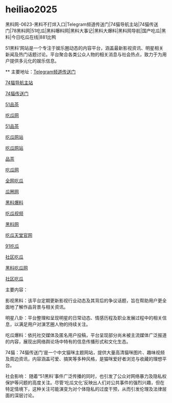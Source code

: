 # heiliao2025
黑料网-0623-黑料不打烊入口|Telegram频道传送门|74猫导航主站|74猫传送门|78黑料网|51吃瓜|黑料曝料网|黑料大事记|黑料大爆料|黑料网导航|国产吃瓜|黑料|今日吃瓜在线|881比鸭

51黑料’网站是一个专注于娱乐圈动态的内容平台，涵盖最新影视资讯、明星相关新闻及热门话题讨论。平台聚合各类公众人物的相关消息与社会热点，致力于为用户提供多元化的娱乐信息。

** 主要地址：<a href="https://74mao.com/">Telegram频道传送门</a>

<a href="https://74mao.com/">74猫导航主站</a>

<a href="https://74mao.com/">74猫传送门</a>

<a href="https://pc5-35.pages.dev/">51品茶</a>

<a href="https://cg1-39.pages.dev/">吃瓜网</a>

<a href="https://pc2-38.pages.dev/">51品茶</a>

<a href="https://cg1-35.pages.dev/">吃瓜网站</a>

<a href="https://cg1-27.pages.dev/">吃瓜网站</a>

<a href="https://pc9-38.pages.dev/">品茶</a>

<a href="https://cg3-38.pages.dev/">吃瓜网</a>

<a href="https://cg4-21.pages.dev/">全网吃瓜</a>

<a href="https://cg6-21.pages.dev/">瓜圈网</a>

<a href="https://cg5-24.pages.dev/">黑料爆料</a>

<a href="https://cg9-07.pages.dev/">吃瓜视频</a>

<a href="https://heiliaowangjin.pages.dev/">黑料网</a>

<a href="https://cg7-34.pages.dev/">吃瓜天堂官网</a>

<a href="https://91chiguazhongxin.pages.dev/">91吃瓜</a>

<a href="https://cg8-37.pages.dev/">社区吃瓜</a>

<a href="https://chiguaqunzhongde.pages.dev/">黑料吃瓜网</a>

<a href="https://cg8-38.pages.dev/">社区吃瓜</a>

主要内容：

影视黑料：该平台定期更新影视行业动态及其背后的争议话题，旨在帮助用户更全面地了解作品背景与相关资讯。

明星八卦：平台整理和呈现明星的日常动态、情感历程及职业发展过程中的相关信息，以满足用户对演艺圈人物的持续关注。

吃瓜爆料：依托社交媒体及匿名用户投稿，平台呈现部分尚未被主流媒体广泛报道的内容，展现出网络舆论场中特有的信息传播形式和文化生态。

74猫：74猫传送门’是一个中文猫咪主题网站，提供大量高清猫咪图片、趣味视频及周边资讯，内容涵盖可爱、搞笑等多种风格，是猫咪爱好者浏览与收藏的理想平台。

社会影响：
随着“51黑料’事件广泛传播的同时，也引发了公众对网络暴力及隐私权保护等问题的高度关注。尽管‘吃瓜文化’反映出人们对公共事件的强烈兴趣，但在特定情境下，这种关注可能演变为对个体隐私的过度干预，从而引发伦理及法律层面的深层讨论。
